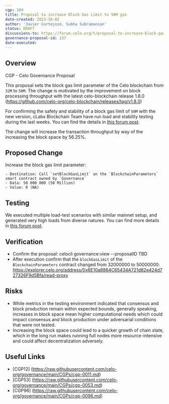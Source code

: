 ```yaml
---
cgp: 104
title: Proposal to increase Block Gas Limit to 50M gas
date-created: 2023-10-02
author: 'Javier Cortejoso, Subha Subramanian'
status: DRAFT
discussions-to: https://forum.celo.org/t/proposal-to-increase-block-gas-limit-to-50m-gas-coming-soon/6633
governance-proposal-id: 137
date-executed:
---
```

## Overview

CGP - Celo Governance Proposal

This proposal sets the block gas limit parameter of the Celo blockchain from `32M` to `50M`. The change is motivated by the improvement on block processing throughput with the latest celo-blockchain release 1.8.0 (https://github.com/celo-org/celo-blockchain/releases/tag/v1.8.0)

For confirming the safety and stability of a block gas limit of `50M` with the new version, cLabs Blockchain Team have run load and stability testing during the last weeks. You can find the details in [this forum post](https://forum.celo.org/t/results-from-blockchain-scalability-testing/6537).

The change will increase the transaction throughput by way of the increasing the block space by 56.25%.

## Proposed Change

Increase the block gas limit parameter:

    - Destination: Call `setBlockGasLimit` on the `BlockchainParameters` smart contract owned by `Governance`
    - Data: 50 000 000 (50 Million)
    - Value: 0 (NA)

## Testing

We executed multiple load-test scenarios with similar mainnet setup, and generated very high loads from diverse natures. You can find more details in [this forum post](https://forum.celo.org/t/results-from-blockchain-scalability-testing/6537).

## Verification

* Confirm the proposal: celocli governance:view --proposalID TBD
* After execution confirm that the `blockGasLimit` of the `BlockchainParameters` contract changed from 32000000 to 50000000: https://explorer.celo.org/address/0x6E10a8864C65434A721d82e424d727326F9d5Bfa/read-proxy

## Risks

* While metrics in the testing environment indicated that consensus and block production remain within expected bounds, generally speaking, increases in block space mean higher computational needs which could impact consensus and block production under adversarial conditions that were not tested.
* Increasing the block space could lead to a quicker growth of chain state, which in the long run makes running full nodes more resource-intensive and could affect decentralization adversely.

## Useful Links

* [CGP12] (https://raw.githubusercontent.com/celo-org/governance/main/CGPs/cgp-0011.md)
* [CGP53] (https://raw.githubusercontent.com/celo-org/governance/main/CGPs/cgp-0053.md)
* [CGP96] (https://raw.githubusercontent.com/celo-org/governance/main/CGPs/cgp-0096.md)
